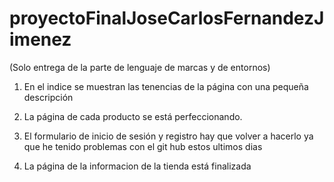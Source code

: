 # proyectoFinalJoseCarlosFernandezJimenez

(Solo entrega de la parte de lenguaje de marcas y de entornos)

1. En el indice se muestran las tenencias de la página con una pequeña descripción 

2. La página de cada producto se está perfeccionando.

3. El formulario de inicio de sesión y registro hay que volver a hacerlo ya que he tenido problemas con el git hub estos ultimos dias

4. La página de la informacion  de la tienda está finalizada
